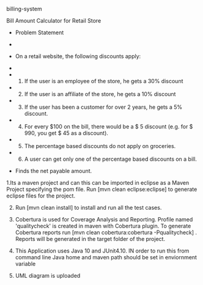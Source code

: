 billing-system


Bill Amount Calculator for Retail Store

 * Problem Statement
 * 
 * On a retail website, the following discounts apply: 
 * 
 * 1. If the user is an employee of the store, he gets a 30% discount 
 * 2. If the user is an affiliate of the store, he gets a 10% discount 
 * 3. If the user has been a customer for over 2 years, he gets a 5% discount. 
 * 4. For every $100 on the bill, there would be a $ 5 discount (e.g. for $ 990, you get $ 45 as a discount). 
 * 5. The percentage based discounts do not apply on groceries. 
 * 6. A user can get only one of the percentage based discounts on a bill.  
 
 * Finds the net payable amount.
 
 
 1.Its a maven project and can this can be imported in eclipse as a Maven Project specifying the pom file. Run [mvn clean eclipse:eclipse] to generate eclipse files for the project.
 
 2. Run [mvn clean install] to install and run all the test cases.
 
 3. Cobertura is used  for Coverage Analysis and Reporting.  Profile named 'qualitycheck' is created in maven with Cobertura plugin.
    To generate Cobertura reports run [mvn clean cobertura:cobertura -Pqualitycheck] . Reports will be generated in the target folder of the project.
 
 4. This Application uses Java 10 and JUnit4.10. IN order to run this from command line Java home and maven  path should be set in enviornment variable
 5. UML diagram is uploaded
 